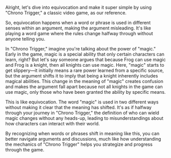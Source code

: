Alright, let's dive into equivocation and make it super simple by using "Chrono Trigger," a classic video game, as our reference.

So, equivocation happens when a word or phrase is used in different senses within an argument, making the argument misleading. It's like playing a word game where the rules change halfway through without anyone telling you.

In "Chrono Trigger," imagine you're talking about the power of "magic." Early in the game, magic is a special ability that only certain characters can learn, right? But let's say someone argues that because Frog can use magic and Frog is a knight, then all knights can use magic. Here, "magic" starts to get slippery—it initially means a rare power learned from a specific source, but the argument shifts it to imply that being a knight inherently includes magical abilities. This change in the meaning of "magic" creates confusion and makes the argument fall apart because not all knights in the game can use magic, only those who have been granted the ability by specific means.

This is like equivocation. The word "magic" is used in two different ways without making it clear that the meaning has shifted. It's as if halfway through your journey in "Chrono Trigger," the definition of who can wield magic changes without any heads-up, leading to misunderstandings about how characters can interact with their world.

By recognizing when words or phrases shift in meaning like this, you can better navigate arguments and discussions, much like how understanding the mechanics of "Chrono Trigger" helps you strategize and progress through the game.
